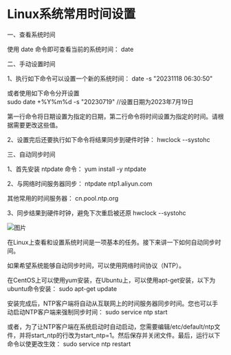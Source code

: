 Linux系统常用时间设置
=============

一、查看系统时间

使用 date 命令即可查看当前的系统时间：
    date

二、手动设置时间

1、执行如下命令可以设置一个新的系统时间：
    date -s "20231118 06:30:50"

或者使用如下命令分开设置  
    sudo date +%Y%m%d -s "20230719"  //设置日期为2023年7月19日

第一行命令将日期设置为指定的日期，第二行命令将时间设置为指定的时间。请根据需要更改这些值。

2、设置完后还要执行如下命令将结果同步到硬件时钟：
    hwclock --systohc

三、自动同步时间

1、首先安装 ntpdate 命令：
    yum install -y ntpdate

2、与网络时间服务器同步：
    ntpdate ntp1.aliyun.com

其他常用的时间服务器：
    cn.pool.ntp.org

3、同步结果到硬件时钟，避免下次重启被还原
    hwclock --systohc



![图片](https://mmbiz.qpic.cn/mmbiz_jpg/cnxtibJc19sadRbpY8Re7ickUHnrpFtqbqbgJUzcLliaAf4gBwXEGAQYm3M5x8ku4Ips7kCUbjxOEKh5W9WSyvnpg/640?wx_fmt=jpeg&from=appmsg&tp=wxpic&wxfrom=5&wx_lazy=1&wx_co=1)

在Linux上查看和设置系统时间是一项基本的任务。接下来讲一下如何自动同步时间。

如果希望系统能够自动同步时间，可以使用网络时间协议（NTP）。  

在CentOS上可以使用yum安装，在Ubuntu上，可以使用apt-get安装，以下为ubuntu命令安装：
    sudo apt-get update

安装完成后，NTP客户端将自动从互联网上的时间服务器同步时间。您也可以手动启动NTP客户端来强制同步时间：
    sudo service ntp start

或者，为了让NTP客户端在系统启动时自动启动，您需要编辑/etc/default/ntp文件，并将start_ntp的行改为start_ntp=1。然后保存并关闭文件。最后，运行以下命令以使更改生效：
    sudo service ntp restart

